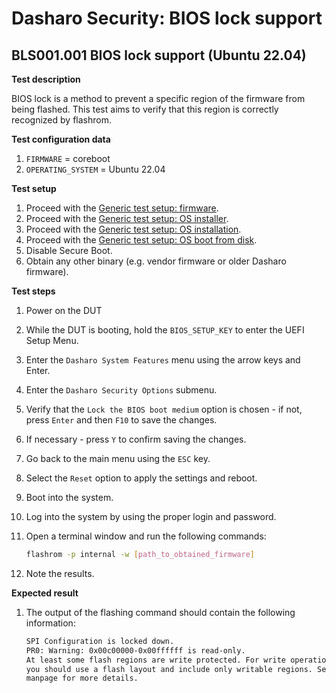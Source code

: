# Dasharo Security: BIOS lock support

## BLS001.001 BIOS lock support (Ubuntu 22.04)

**Test description**

BIOS lock is a method to prevent a specific region of the firmware from being
flashed. This test aims to verify that this region is correctly recognized by
flashrom.

**Test configuration data**

1. `FIRMWARE` = coreboot
1. `OPERATING_SYSTEM` = Ubuntu 22.04

**Test setup**

1. Proceed with the
    [Generic test setup: firmware](../../generic-test-setup/#firmware).
1. Proceed with the
    [Generic test setup: OS installer](../../generic-test-setup/#os-installer).
1. Proceed with the
    [Generic test setup: OS installation](../../generic-test-setup/#os-installation).
1. Proceed with the
    [Generic test setup: OS boot from disk](../../generic-test-setup/#os-boot-from-disk).
1. Disable Secure Boot.
1. Obtain any other binary (e.g. vendor firmware or older Dasharo firmware).

**Test steps**

1. Power on the DUT
1. While the DUT is booting, hold the `BIOS_SETUP_KEY` to enter the UEFI Setup
    Menu.
1. Enter the `Dasharo System Features` menu using the arrow keys and Enter.
1. Enter the `Dasharo Security Options` submenu.
1. Verify that the `Lock the BIOS boot medium` option is chosen - if not,
    press `Enter` and then `F10` to save the changes.
1. If necessary - press `Y` to confirm saving the changes.
1. Go back to the main menu using the `ESC` key.
1. Select the `Reset` option to apply the settings and reboot.
1. Boot into the system.
1. Log into the system by using the proper login and password.
1. Open a terminal window and run the following commands:

    ```bash
    flashrom -p internal -w [path_to_obtained_firmware]
    ```

1. Note the results.

**Expected result**

1. The output of the flashing command should contain the following information:

    ```bash
    SPI Configuration is locked down.
    PR0: Warning: 0x00c00000-0x00ffffff is read-only.
    At least some flash regions are write protected. For write operations,
    you should use a flash layout and include only writable regions. See
    manpage for more details.
    ```
